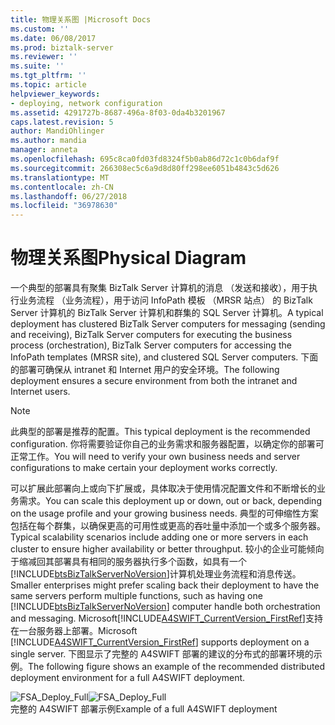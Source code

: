 ```yaml
---
title: 物理关系图 |Microsoft Docs
ms.custom: ''
ms.date: 06/08/2017
ms.prod: biztalk-server
ms.reviewer: ''
ms.suite: ''
ms.tgt_pltfrm: ''
ms.topic: article
helpviewer_keywords:
- deploying, network configuration
ms.assetid: 4291727b-8687-496a-8f03-0da4b3201967
caps.latest.revision: 5
author: MandiOhlinger
ms.author: mandia
manager: anneta
ms.openlocfilehash: 695c8ca0fd03fd8324f5b0ab86d72c1c0b6daf9f
ms.sourcegitcommit: 266308ec5c6a9d8d80ff298ee6051b4843c5d626
ms.translationtype: MT
ms.contentlocale: zh-CN
ms.lasthandoff: 06/27/2018
ms.locfileid: "36978630"
---
```

# <a name="physical-diagram"></a><span data-ttu-id="117b2-102">物理关系图</span><span class="sxs-lookup"><span data-stu-id="117b2-102">Physical Diagram</span></span>
<span data-ttu-id="117b2-103">一个典型的部署具有聚集 BizTalk Server 计算机的消息 （发送和接收），用于执行业务流程 （业务流程），用于访问 InfoPath 模板 （MRSR 站点） 的 BizTalk Server 计算机的 BizTalk Server 计算机和群集的 SQL Server 计算机。</span><span class="sxs-lookup"><span data-stu-id="117b2-103">A typical deployment has clustered BizTalk Server computers for messaging (sending and receiving), BizTalk Server computers for executing the business process (orchestration), BizTalk Server computers for accessing the InfoPath templates (MRSR site), and clustered SQL Server computers.</span></span> <span data-ttu-id="117b2-104">下面的部署可确保从 intranet 和 Internet 用户的安全环境。</span><span class="sxs-lookup"><span data-stu-id="117b2-104">The following deployment ensures a secure environment from both the intranet and Internet users.</span></span>  
  
> [!NOTE]
>  <span data-ttu-id="117b2-105">此典型的部署是推荐的配置。</span><span class="sxs-lookup"><span data-stu-id="117b2-105">This typical deployment is the recommended configuration.</span></span> <span data-ttu-id="117b2-106">你将需要验证你自己的业务需求和服务器配置，以确定你的部署可正常工作。</span><span class="sxs-lookup"><span data-stu-id="117b2-106">You will need to verify your own business needs and server configurations to make certain your deployment works correctly.</span></span>  
  
 <span data-ttu-id="117b2-107">可以扩展此部署向上或向下扩展或，具体取决于使用情况配置文件和不断增长的业务需求。</span><span class="sxs-lookup"><span data-stu-id="117b2-107">You can scale this deployment up or down, out or back, depending on the usage profile and your growing business needs.</span></span> <span data-ttu-id="117b2-108">典型的可伸缩性方案包括在每个群集，以确保更高的可用性或更高的吞吐量中添加一个或多个服务器。</span><span class="sxs-lookup"><span data-stu-id="117b2-108">Typical scalability scenarios include adding one or more servers in each cluster to ensure higher availability or better throughput.</span></span> <span data-ttu-id="117b2-109">较小的企业可能倾向于缩减回其部署具有相同的服务器执行多个函数，如具有一个[!INCLUDE[btsBizTalkServerNoVersion](../../includes/btsbiztalkservernoversion-md.md)]计算机处理业务流程和消息传送。</span><span class="sxs-lookup"><span data-stu-id="117b2-109">Smaller enterprises might prefer scaling back their deployment to have the same servers perform multiple functions, such as having one [!INCLUDE[btsBizTalkServerNoVersion](../../includes/btsbiztalkservernoversion-md.md)] computer handle both orchestration and messaging.</span></span> <span data-ttu-id="117b2-110">Microsoft[!INCLUDE[A4SWIFT_CurrentVersion_FirstRef](../../includes/a4swift-currentversion-firstref-md.md)]支持在一台服务器上部署。</span><span class="sxs-lookup"><span data-stu-id="117b2-110">Microsoft [!INCLUDE[A4SWIFT_CurrentVersion_FirstRef](../../includes/a4swift-currentversion-firstref-md.md)] supports deployment on a single server.</span></span> <span data-ttu-id="117b2-111">下图显示了完整的 A4SWIFT 部署的建议的分布式的部署环境的示例。</span><span class="sxs-lookup"><span data-stu-id="117b2-111">The following figure shows an example of the recommended distributed deployment environment for a full A4SWIFT deployment.</span></span>  
  
 <span data-ttu-id="117b2-112">![](../../adapters-and-accelerators/accelerator-swift/media/fsa-deploy-full.gif "FSA_Deploy_Full")</span><span class="sxs-lookup"><span data-stu-id="117b2-112">![](../../adapters-and-accelerators/accelerator-swift/media/fsa-deploy-full.gif "FSA_Deploy_Full")</span></span>  
<span data-ttu-id="117b2-113">完整的 A4SWIFT 部署示例</span><span class="sxs-lookup"><span data-stu-id="117b2-113">Example of a full A4SWIFT deployment</span></span>